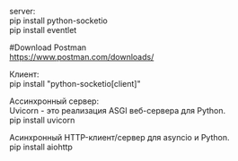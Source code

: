 server: <br>
pip install python-socketio <br>
pip install eventlet

#Download Postman <br>
https://www.postman.com/downloads/

Клиент: <br>
pip install "python-socketio[client]"

Ассинхронный сервер: <br>
Uvicorn - это реализация ASGI веб-сервера для Python.<br>
pip install uvicorn

Асинхронный HTTP-клиент/сервер для asyncio и Python.<br>
pip install aiohttp

   